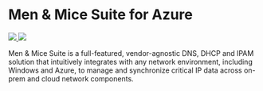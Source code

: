 # Men & Mice Suite for Azure

<a href="https://portal.azure.com/#create/Microsoft.Template/uri/https%3A%2F%2Fraw.githubusercontent.com%2Fmenandmice%2Fmnm-suite-azure%2Fmaster%2FmainTemplate.json" target="_blank">
    <img src="http://azuredeploy.net/deploybutton.png"/>
</a>
<a href="http://armviz.io/#/?load=https%3A%2F%2Fraw.githubusercontent.com%2Fmenandmice%2Fmnm-suite-azure%2Fmaster%2FmainTemplate.json" target="_blank">
    <img src="http://armviz.io/visualizebutton.png"/>
</a>

Men & Mice Suite is a full-featured, vendor-agnostic DNS, DHCP and IPAM solution that intuitively integrates with any network environment, including Windows and Azure, to manage and synchronize critical IP data across on-prem and cloud network components.